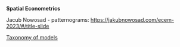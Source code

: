 **Spatial Econometrics**

Jacub Nowosad - patternograms: https://jakubnowosad.com/ecem-2023/#/title-slide

[Taxonomy of models](https://gistbok.ucgis.org/bok-topics/spatial-autoregressive-models)
